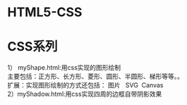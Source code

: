 # HTML5-CSS
# CSS系列</br>
   1） myShape.html:用css实现的图形绘制<br/>
    主要包括：正方形、长方形、菱形、圆形、半圆形、梯形等等。。<br/>
    扩展：实现图形绘制的方式还包括： 图片   SVG   Canvas<br/>
   2）myShadow.html:用css实现四周的边框自带阴影效果<br/>
   
   
